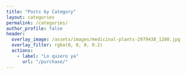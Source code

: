 ```yaml
---
title: "Posts by Category"
layout: categories
permalink: /categories/
author_profile: false
header:
  overlay_image: /assets/images/medicinal-plants-2979438_1280.jpg
  overlay_filter: rgba(0, 0, 0, 0.2)
  actions:
    - label: "Lo quiero ya"
      url: "/purchase/"
---
```

